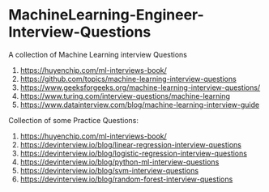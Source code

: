 # MachineLearning-Engineer-Interview-Questions
A collection of Machine Learning interview Questions 

1. https://huyenchip.com/ml-interviews-book/
2. https://github.com/topics/machine-learning-interview-questions
3. https://www.geeksforgeeks.org/machine-learning-interview-questions/
4. https://www.turing.com/interview-questions/machine-learning
5. https://www.datainterview.com/blog/machine-learning-interview-guide

Collection of some Practice Questions:
1. https://huyenchip.com/ml-interviews-book/
2. https://devinterview.io/blog/linear-regression-interview-questions
3. https://devinterview.io/blog/logistic-regression-interview-questions
4. https://devinterview.io/blog/python-ml-interview-questions
5. https://devinterview.io/blog/svm-interview-questions
6. https://devinterview.io/blog/random-forest-interview-questions
